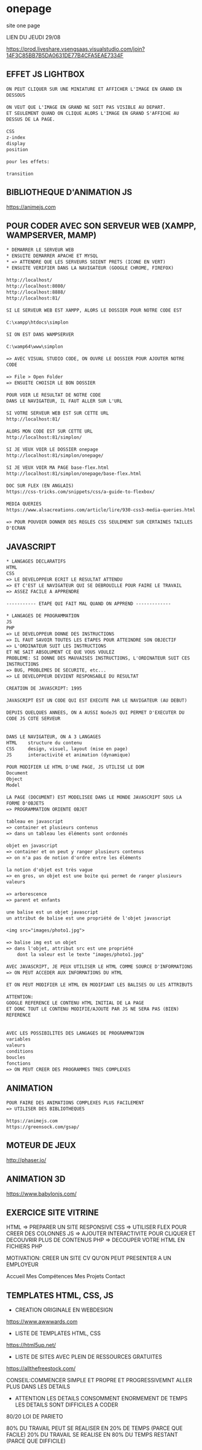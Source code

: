 # onepage

site one page

LIEN DU JEUDI 29/08

https://prod.liveshare.vsengsaas.visualstudio.com/join?14F3C85BB7B5DA0631DE77B4CFA5EAE7334F


## EFFET JS LIGHTBOX

    ON PEUT CLIQUER SUR UNE MINIATURE ET AFFICHER L'IMAGE EN GRAND EN DESSOUS

    ON VEUT QUE L'IMAGE EN GRAND NE SOIT PAS VISIBLE AU DEPART.
    ET SEULEMENT QUAND ON CLIQUE ALORS L'IMAGE EN GRAND S'AFFICHE AU DESSUS DE LA PAGE.

    CSS
    z-index
    display
    position

    pour les effets: 

    transition

## BIBLIOTHEQUE D'ANIMATION JS

https://animejs.com


## POUR CODER AVEC SON SERVEUR WEB (XAMPP, WAMPSERVER, MAMP)


    * DEMARRER LE SERVEUR WEB
    * ENSUITE DEMARRER APACHE ET MYSQL
    * => ATTENDRE QUE LES SERVEURS SOIENT PRETS (ICONE EN VERT)
    * ENSUITE VERIFIER DANS LA NAVIGATEUR (GOOGLE CHROME, FIREFOX)

    http://localhost/
    http://localhost:8080/
    http://localhost:8888/
    http://localhost:81/

    SI LE SERVEUR WEB EST XAMPP, ALORS LE DOSSIER POUR NOTRE CODE EST

    C:\xampp\htdocs\simplon

    SI ON EST DANS WAMPSERVER

    C:\wamp64\www\simplon

    => AVEC VISUAL STUDIO CODE, ON OUVRE LE DOSSIER POUR AJOUTER NOTRE CODE

    => File > Open Folder
    => ENSUITE CHOISIR LE BON DOSSIER

    POUR VOIR LE RESULTAT DE NOTRE CODE
    DANS LE NAVIGATEUR, IL FAUT ALLER SUR L'URL

    SI VOTRE SERVEUR WEB EST SUR CETTE URL
    http://localhost:81/

    ALORS MON CODE EST SUR CETTE URL
    http://localhost:81/simplon/

    SI JE VEUX VOIR LE DOSSIER onepage
    http://localhost:81/simplon/onepage/

    SI JE VEUX VOIR MA PAGE base-flex.html
    http://localhost:81/simplon/onepage/base-flex.html

    DOC SUR FLEX (EN ANGLAIS) 
    https://css-tricks.com/snippets/css/a-guide-to-flexbox/

    MEDIA QUERIES
    https://www.alsacreations.com/article/lire/930-css3-media-queries.html

    => POUR POUVOIR DONNER DES REGLES CSS SEULEMENT SUR CERTAINES TAILLES D'ECRAN


## JAVASCRIPT

    * LANGAGES DECLARATIFS
    HTML
    CSS
    => LE DEVELOPPEUR ECRIT LE RESULTAT ATTENDU
    => ET C'EST LE NAVIGATEUR QUI SE DEBROUILLE POUR FAIRE LE TRAVAIL
    => ASSEZ FACILE A APPRENDRE

    ----------- ETAPE QUI FAIT MAL QUAND ON APPREND -------------

    * LANGAGES DE PROGRAMMATION
    JS
    PHP
    => LE DEVELOPPEUR DONNE DES INSTRUCTIONS
    => IL FAUT SAVOIR TOUTES LES ETAPES POUR ATTEINDRE SON OBJECTIF
    => L'ORDINATEUR SUIT LES INSTRUCTIONS 
    ET NE SAIT ABSOLUMENT CE QUE VOUS VOULEZ
    PROBLEME: SI DONNE DES MAUVAISES INSTRUCTIONS, L'ORDINATEUR SUIT CES INSTRUCTIONS 
    => BUG, PROBLEMES DE SECURITE, etc...
    => LE DEVELOPPEUR DEVIENT RESPONSABLE DU RESULTAT

    CREATION DE JAVASCRIPT: 1995

    JAVASCRIPT EST UN CODE QUI EST EXECUTE PAR LE NAVIGATEUR (AU DEBUT)

    DEPUIS QUELQUES ANNEES, ON A AUSSI NodeJS QUI PERMET D'EXECUTER DU CODE JS COTE SERVEUR


    DANS LE NAVIGATEUR, ON A 3 LANGAGES
    HTML    structure du contenu
    CSS     design, visuel, layout (mise en page)
    JS      interactivité et animation (dynamique)

    POUR MODIFIER LE HTML D'UNE PAGE, JS UTILISE LE DOM
    Document
    Object
    Model

    LA PAGE (DOCUMENT) EST MODELISEE DANS LE MONDE JAVASCRIPT SOUS LA FORME D'OBJETS
    => PROGRAMMATION ORIENTE OBJET

    tableau en javascript
    => container et plusieurs contenus
    => dans un tableau les éléments sont ordonnés

    objet en javascript
    => container et on peut y ranger plusieurs contenus
    => on n'a pas de notion d'ordre entre les éléments

    la notion d'objet est très vague
    => en gros, un objet est une boite qui permet de ranger plusieurs valeurs

    => arborescence
    => parent et enfants

    une balise est un objet javascript
    un attribut de balise est une propriété de l'objet javascript

    <img src="images/photo1.jpg">

    => balise img est un objet
    => dans l'objet, attribut src est une propriété 
        dont la valeur est le texte "images/photo1.jpg"

    AVEC JAVASCRIPT, JE PEUX UTILISER LE HTML COMME SOURCE D'INFORMATIONS
    => ON PEUT ACCEDER AUX INFORMATIONS DU HTML

    ET ON PEUT MODIFIER LE HTML EN MODIFIANT LES BALISES OU LES ATTRIBUTS

    ATTENTION: 
    GOOGLE REFERENCE LE CONTENU HTML INITIAL DE LA PAGE
    ET DONC TOUT LE CONTENU MODIFIE/AJOUTE PAR JS NE SERA PAS (BIEN) REFERENCE


    AVEC LES POSSIBILITES DES LANGAGES DE PROGRAMMATION
    variables
    valeurs
    conditions
    boucles
    fonctions
    => ON PEUT CREER DES PROGRAMMES TRES COMPLEXES


## ANIMATION

    POUR FAIRE DES ANIMATIONS COMPLEXES PLUS FACILEMENT
    => UTILISER DES BIBLIOTHEQUES

    https://animejs.com
    https://greensock.com/gsap/

## MOTEUR DE JEUX

http://phaser.io/

## ANIMATION 3D

https://www.babylonjs.com/


## EXERCICE SITE VITRINE

HTML => PREPARER UN SITE RESPONSIVE
CSS  => UTILISER FLEX POUR CREER DES COLONNES
JS   => AJOUTER INTERACTIVITE POUR CLIQUER ET DECOUVRIR PLUS DE CONTENUS
PHP  => DECOUPER VOTRE HTML EN FICHIERS PHP

MOTIVATION: CREER UN SITE CV QU'ON PEUT PRESENTER A UN EMPLOYEUR

Accueil
Mes Compétences
Mes Projets
Contact


## TEMPLATES HTML, CSS, JS

* CREATION ORIGINALE EN WEBDESIGN

https://www.awwwards.com

* LISTE DE TEMPLATES HTML, CSS

https://html5up.net/

* LISTE DE SITES AVEC PLEIN DE RESSOURCES GRATUITES

https://allthefreestock.com/

CONSEIL:COMMENCER SIMPLE ET PROPRE
ET PROGRESSIVEMNT ALLER PLUS DANS LES DETAILS

* ATTENTION
LES DETAILS CONSOMMENT ENORMEMENT DE TEMPS
LES DETAILS SONT DIFFICILES A CODER


80/20 LOI DE PARIETO

80% DU TRAVAIL PEUT SE REALISER EN 20% DE TEMPS (PARCE QUE FACILE)
20% DU TRAVAIL SE REALISE EN 80% DU TEMPS RESTANT (PARCE QUE DIFFICILE)









